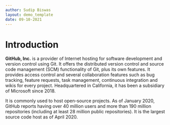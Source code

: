 ```yaml
---
author: Sudip Biswas
layout: demo_template
date: 09-10-2021
---
```

# Introduction

**GitHub, Inc.** is a provider of Internet hosting for software development and version control using Git. It offers the distributed version control and source code management (SCM) functionality of Git, plus its own features. It provides access control and several collaboration features such as bug tracking, feature requests, task management, continuous integration and wikis for every project. Headquartered in California, it has been a subsidiary of Microsoft since 2018.

It is commonly used to host open-source projects. As of January 2020, GitHub reports having over 40 million users and more than 190 million repositories (including at least 28 million public repositories). It is the largest source code host as of April 2020.

